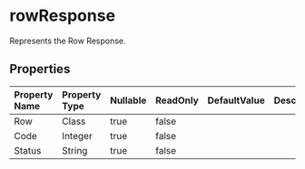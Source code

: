 # **rowResponse**

Represents the Row Response. 

## **Properties**

| Property Name | Property Type | Nullable |  ReadOnly | DefaultValue | Description | 
| :- | :- | :- |:- |  :- | :- |
|Row|Class|true|false |  ||
|Code|Integer|true|false |  ||
|Status|String|true|false |  ||

